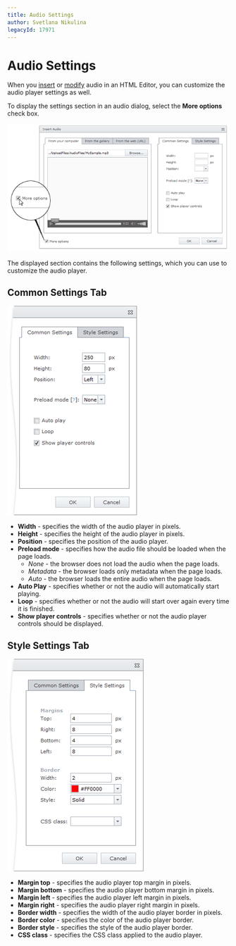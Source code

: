```yaml
---
title: Audio Settings
author: Svetlana Nikulina
legacyId: 17971
---
```

# Audio Settings
When you [insert](insert-an-audio-into-html-editor.md) or [modify](modify-audio-settings-in-html-editor.md) audio in an HTML Editor, you can customize the audio player settings as well.

To display the settings section in an audio dialog, select the **More options** check box.

![EUD_HTMLEditor_AudioMoreOptions](../../../images/img25604.png)

The displayed section contains the following settings, which you can use to customize the audio player.

## Common Settings Tab
![EUD_HTMLEditor_CommonSettings](../../../images/img25615.png)
* **Width** - specifies the width of the audio player in pixels.
* **Height** - specifies the height of the audio player in pixels.
* **Position** - specifies the position of the audio player.
* **Preload mode** - specifies how the audio file should be loaded when the page loads.
	* _None_ - the browser does not load the audio when the page loads.
	* _Metadata_ - the browser loads only metadata when the page loads.
	* _Auto_ - the browser loads the entire audio when the page loads.
* **Auto Play** - specifies whether or not the audio will automatically start playing.
* **Loop** - specifies whether or not the audio will start over again every time it is finished.
* **Show player controls** - specifies whether or not the audio player controls should be displayed.

## Style Settings Tab
![EUD_HTMLEditor_StyleSettings](../../../images/img25620.png)
* **Margin top** - specifies the audio player top margin in pixels.
* **Margin bottom** - specifies the audio player bottom margin in pixels.
* **Margin left** - specifies the audio player left margin in pixels.
* **Margin right** - specifies the audio player right margin in pixels.
* **Border width** - specifies the width of the audio player border in pixels.
* **Border color** - specifies the color of the audio player border.
* **Border style** - specifies the style of the audio player border.
* **CSS class** -  specifies the CSS class applied to the audio player.